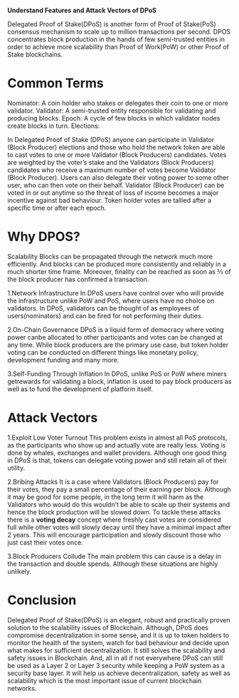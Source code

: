 ﻿**Understand Features and Attack Vectors of DPoS**

Delegated Proof of Stake(DPoS) is another form of Proof of Stake(PoS) consensus mechanism to scale up to million transactions per second.
DPOS concentrates block production in the hands of few semi-trusted entities in order to achieve more scalability than Proof of Work(PoW) or other Proof of Stake blockchains.


# **Common Terms**

Nominator: A coin holder who stakes or delegates their coin to one or more validator. Validator: A semi-trusted entity responsible for validating and producing blocks. Epoch: A cycle of few blocks in which validator nodes create blocks in turn.
Elections:

In Delegated Proof of Stake (DPoS) anyone can participate in Validator (Block Producer) elections and those who hold the network token are able to cast votes to one or more Validator (Block Producers) candidates. 
Votes are weighted by the voter’s stake and the Validators (Block Producers) candidates who receive a maximum number of votes become Validator (Block Producer).
Users can also delegate their voting power to some other user, who can then vote on their behalf.
Validator (Block Producer) can be voted in or out anytime so the threat of loss of income becomes a major incentive against bad behaviour.
Token holder votes are tallied after a specific time or after each epoch.

# **Why DPOS?**

Scalability Blocks can be propagated through the network much more efficiently. And blocks can be produced more consistently and reliably in a much shorter time frame. Moreover, finality can be reached as soon as ⅔ of the block producer has confirmed a transaction.

1.Network Infrastructure In DPoS users have control over who will provide the infrastructure unlike PoW and PoS, where users have no choice on validators. In DPoS, validators can be thought of as employees of users(nominators) and can be fired for not performing their duties.

2.On-Chain Governance DPoS is a liquid form of democracy where voting power canbe allocated to other participants and votes can be changed at any time. While block producers are the primary use case, but token holder voting can be conducted on different things like monetary policy, development funding and many more.

3.Self-Funding Through Inflation In DPoS, unlike PoS or PoW where miners getrewards for validating a block, inflation is used to pay block producers as well as to fund the development of platform itself.

# **Attack Vectors**

1.Exploit Low Voter Turnout  This problem exists in almost all PoS protocols, as the participants who show up and actually vote are really less. Voting is done by whales, exchanges and wallet providers. Although one good thing in DPoS is that, tokens can delegate voting power and still retain all of their utility.

2.Bribing Attacks It is a case where Validators (Block Producers) pay for their votes, they pay a small percentage of their earning per block. Although it may be good for some people, in the long term it will harm as the Validators who would do this wouldn’t be able to scale up their systems and hence the block production will be slowed down. To tackle these attacks there is a **voting decay** concept where freshly cast votes are considered full while other votes will slowly decay until they have a minimal impact after 2 years. This will encourage participation and slowly discount those who just cast their votes once.

3.Block Producers Collude The main problem this can cause is a delay in the transaction and double spends. Although these situations are highly unlikely.


# **Conclusion**

Delegated Proof of Stake(DPoS) is an elegant, robust and practically proven solution to the scalability issues of Blockchain. Although, DPoS does compromise decentralization in some sense, and it is up to token holders to monitor the health of the system, watch for bad behaviour and decide upon what makes for sufficient decentralization. It still solves the scalability and safety issues in Blockchain. And, all in all if not everywhere DPoS can still be used as a Layer 2 or Layer 3 security while keeping a PoW system as a security base layer. It will help us achieve decentralization, safety as well as scalability which is the most important issue of current blockchain networks.

